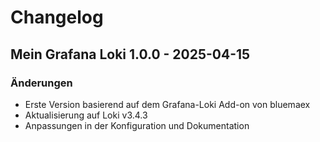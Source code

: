 # Changelog

## Mein Grafana Loki 1.0.0 - 2025-04-15

### Änderungen

- Erste Version basierend auf dem Grafana-Loki Add-on von bluemaex
- Aktualisierung auf Loki v3.4.3
- Anpassungen in der Konfiguration und Dokumentation



